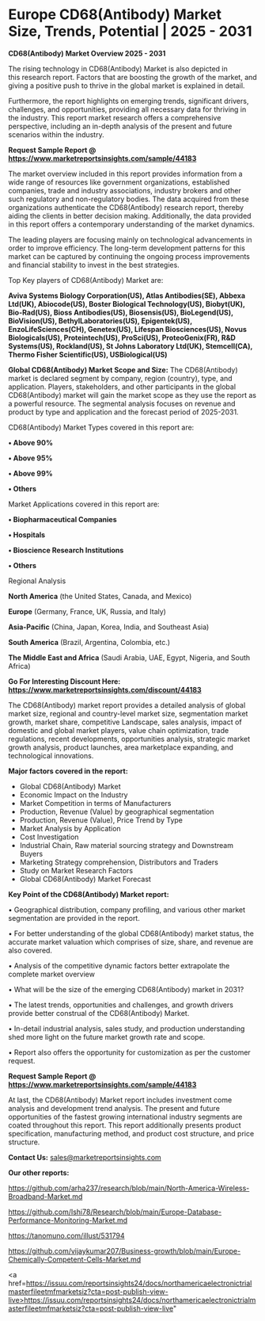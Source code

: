 # Europe CD68(Antibody) Market Size, Trends, Potential | 2025 - 2031

<Strong> CD68(Antibody) Market Overview 2025 - 2031</strong>

The rising technology in CD68(Antibody) Market is also depicted in this research report. Factors that are boosting the growth of the market, and giving a positive push to thrive in the global market is explained in detail.

Furthermore, the report highlights on emerging trends, significant drivers, challenges, and opportunities, providing all necessary data for thriving in the industry. This report market research offers a comprehensive perspective, including an in-depth analysis of the present and future scenarios within the industry.

<strong>Request Sample Report @ <a href=https://www.marketreportsinsights.com/sample/44183>https://www.marketreportsinsights.com/sample/44183</a></strong>

The market overview included in this report provides information from a wide range of resources like government organizations, established companies, trade and industry associations, industry brokers and other such regulatory and non-regulatory bodies. The data acquired from these organizations authenticate the CD68(Antibody) research report, thereby aiding the clients in better decision making. Additionally, the data provided in this report offers a contemporary understanding of the market dynamics.

The leading players are focusing mainly on technological advancements in order to improve efficiency. The long-term development patterns for this market can be captured by continuing the ongoing process improvements and financial stability to invest in the best strategies.

Top Key players of CD68(Antibody) Market are:

<strong>Aviva Systems Biology Corporation(US), Atlas Antibodies(SE), Abbexa Ltd(UK), Abiocode(US), Boster Biological Technology(US), Biobyt(UK), Bio-Rad(US), Bioss Antibodies(US), Biosensis(US), BioLegend(US), BioVision(US), BethylLaboratories(US), Epigentek(US), EnzoLifeSciences(CH), Genetex(US), Lifespan Biosciences(US), Novus Biologicals(US), Proteintech(US), ProSci(US), ProteoGenix(FR), R&D Systems(US), Rockland(US), St Johns Laboratory Ltd(UK), Stemcell(CA), Thermo Fisher Scientific(US), USBiological(US)</strong>

<strong><b>Global CD68(Antibody) Market Scope and Size:</b></strong>
The CD68(Antibody) market is declared segment by company, region (country), type, and application. Players, stakeholders, and other participants in the global CD68(Antibody) market will gain the market scope as they use the report as a powerful resource. The segmental analysis focuses on revenue and product by type and application and the forecast period of 2025-2031.

CD68(Antibody) Market Types covered in this report are:

<strong>•  Above 90%

•  Above 95%

•  Above 99%

•  Others</strong>

Market Applications covered in this report are:

<strong>•  Biopharmaceutical Companies

•  Hospitals

•  Bioscience Research Institutions

•  Others</strong> 

Regional Analysis

<strong>North America</strong> (the United States, Canada, and Mexico)

<strong>Europe</strong> (Germany, France, UK, Russia, and Italy)

<strong>Asia-Pacific</strong> (China, Japan, Korea, India, and Southeast Asia)

<strong>South America</strong> (Brazil, Argentina, Colombia, etc.)

<strong>The Middle East and Africa</strong> (Saudi Arabia, UAE, Egypt, Nigeria, and South Africa)

<strong>Go For Interesting Discount Here: <a href=https://www.marketreportsinsights.com/discount/44183>https://www.marketreportsinsights.com/discount/44183</a></strong>

The CD68(Antibody) market report provides a detailed analysis of global market size, regional and country-level market size, segmentation market growth, market share, competitive Landscape, sales analysis, impact of domestic and global market players, value chain optimization, trade regulations, recent developments, opportunities analysis, strategic market growth analysis, product launches, area marketplace expanding, and technological innovations.

<strong><b>Major factors covered in the report:</b></strong>
<ul>
  <li>Global CD68(Antibody) Market </li>
  <li>Economic Impact on the Industry</li>
  <li>Market Competition in terms of Manufacturers</li>
  <li>Production, Revenue (Value) by geographical segmentation</li>
  <li>Production, Revenue (Value), Price Trend by Type</li>
  <li>Market Analysis by Application</li>
  <li>Cost Investigation</li>
  <li>Industrial Chain, Raw material sourcing strategy and Downstream Buyers</li>
  <li>Marketing Strategy comprehension, Distributors and Traders</li>
  <li>Study on Market Research Factors</li>
  <li>Global CD68(Antibody) Market Forecast</li>
</ul>

<strong><b>Key Point of the CD68(Antibody) Market report:</b></strong>

• Geographical distribution, company profiling, and various other market segmentation are provided in the report.

• For better understanding of the global CD68(Antibody) market status, the accurate market valuation which comprises of size, share, and revenue are also covered.

• Analysis of the competitive dynamic factors better extrapolate the complete market overview

• What will be the size of the emerging CD68(Antibody) market in 2031?

• The latest trends, opportunities and challenges, and growth drivers provide better construal of the CD68(Antibody) Market.

• In-detail industrial analysis, sales study, and production understanding shed more light on the future market growth rate and scope.

• Report also offers the opportunity for customization as per the customer request.

<strong>Request Sample Report @ <a href=https://www.marketreportsinsights.com/sample/44183>https://www.marketreportsinsights.com/sample/44183</a></strong>

At last, the CD68(Antibody) Market report includes investment come analysis and development trend analysis. The present and future opportunities of the fastest growing international industry segments are coated throughout this report. This report additionally presents product specification, manufacturing method, and product cost structure, and price structure.

<strong>Contact Us:</strong>
sales@marketreportsinsights.com

<strong>Our other reports:</strong>

<a href=https://github.com/arha237/research/blob/main/North-America-Wireless-Broadband-Market.md>https://github.com/arha237/research/blob/main/North-America-Wireless-Broadband-Market.md</a>

<a href=https://github.com/Ishi78/Research/blob/main/Europe-Database-Performance-Monitoring-Market.md>https://github.com/Ishi78/Research/blob/main/Europe-Database-Performance-Monitoring-Market.md</a>

<a href=https://tanomuno.com/illust/531794>https://tanomuno.com/illust/531794</a>

<a href=https://github.com/vijaykumar207/Business-growth/blob/main/Europe-Chemically-Competent-Cells-Market.md>https://github.com/vijaykumar207/Business-growth/blob/main/Europe-Chemically-Competent-Cells-Market.md</a>

<a href=https://issuu.com/reportsinsights24/docs/northamericaelectronictrialmasterfileetmfmarketsiz?cta=post-publish-view-live>https://issuu.com/reportsinsights24/docs/northamericaelectronictrialmasterfileetmfmarketsiz?cta=post-publish-view-live</a>"
